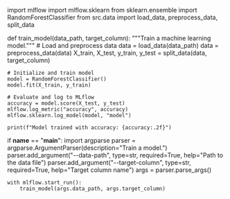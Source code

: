 import mlflow
import mlflow.sklearn
from sklearn.ensemble import RandomForestClassifier
from src.data import load_data, preprocess_data, split_data

def train_model(data_path, target_column):
    """Train a machine learning model."""
    # Load and preprocess data
    data = load_data(data_path)
    data = preprocess_data(data)
    X_train, X_test, y_train, y_test = split_data(data, target_column)
    
    # Initialize and train model
    model = RandomForestClassifier()
    model.fit(X_train, y_train)
    
    # Evaluate and log to MLflow
    accuracy = model.score(X_test, y_test)
    mlflow.log_metric("accuracy", accuracy)
    mlflow.sklearn.log_model(model, "model")
    
    print(f"Model trained with accuracy: {accuracy:.2f}")

if __name__ == "__main__":
    import argparse
    parser = argparse.ArgumentParser(description="Train a model.")
    parser.add_argument("--data-path", type=str, required=True, help="Path to the data file")
    parser.add_argument("--target-column", type=str, required=True, help="Target column name")
    args = parser.parse_args()
    
    with mlflow.start_run():
        train_model(args.data_path, args.target_column)
